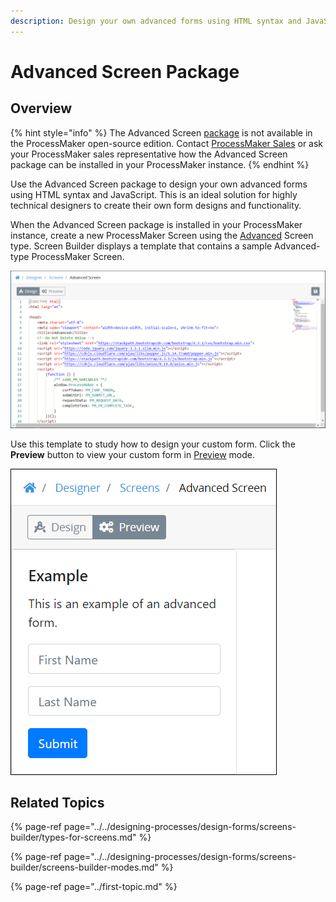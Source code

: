 ```yaml
---
description: Design your own advanced forms using HTML syntax and JavaScript.
---
```


# Advanced Screen Package

## Overview

{% hint style="info" %}
The Advanced Screen [package](../first-topic.md) is not available in the ProcessMaker open-source edition. Contact [ProcessMaker Sales](mailto:sales@processmaker.com) or ask your ProcessMaker sales representative how the Advanced Screen package can be installed in your ProcessMaker instance.
{% endhint %}

Use the Advanced Screen package to design your own advanced forms using HTML syntax and JavaScript. This is an ideal solution for highly technical designers to create their own form designs and functionality.

When the Advanced Screen package is installed in your ProcessMaker instance, create a new ProcessMaker Screen using the [Advanced](../../designing-processes/design-forms/screens-builder/types-for-screens.md#advanced) Screen type. Screen Builder displays a template that contains a sample Advanced-type ProcessMaker Screen.

![Advanced-type ProcessMaker Screen](../../.gitbook/assets/advanced-screen-builder-processes.png)

Use this template to study how to design your custom form. Click the **Preview** button to view your custom form in [Preview](../../designing-processes/design-forms/screens-builder/screens-builder-modes.md#preview-mode) mode.

![Preview of the Advanced Screen-type template](../../.gitbook/assets/advanced-screen-preview-processes.png)

## Related Topics

{% page-ref page="../../designing-processes/design-forms/screens-builder/types-for-screens.md" %}

{% page-ref page="../../designing-processes/design-forms/screens-builder/screens-builder-modes.md" %}

{% page-ref page="../first-topic.md" %}

